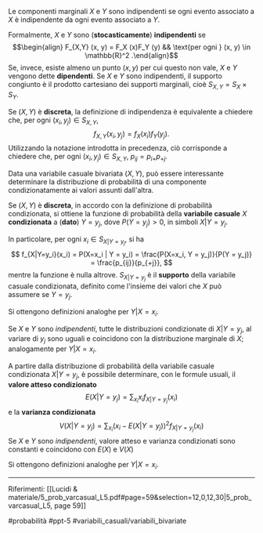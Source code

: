 Le componenti marginali $X$ e $Y$ sono indipendenti se ogni evento associato a $X$ è indipendente da ogni evento associato a $Y$. 

Formalmente, $X$ e $Y$ sono (**stocasticamente**) **indipendenti** se $$\begin{align} F_{X,Y} (x, y) = F_X (x)F_Y (y) && \text{per ogni } (x, y) \in \mathbb{R}^2 .\end{align}$$Se, invece, esiste almeno un punto $(x, y)$ per cui questo non vale, $X$ e $Y$ vengono dette **dipendenti**. Se $X$ e $Y$ sono indipendenti, il supporto congiunto è il prodotto cartesiano dei supporti marginali, cioè $S_{X,Y} = S_X \times S_Y$.

Se $(X, Y)$ è **discreta**, la definizione di indipendenza è equivalente a chiedere che, per ogni $(x_i, y_j)  \in S_{X,Y}$, $$ f_{X,Y}(x_i, y_j) = f_X (x_i)f_Y(y_j). $$Utilizzando la notazione introdotta in precedenza, ciò corrisponde a chiedere che, per ogni $(x_i, y_j) \in S_{X,Y}$, $p_{ij} = p_{i+}p_{+j}$.

Data una variabile casuale bivariata $(X, Y)$, può essere interessante determinare la distribuzione di probabilità di una componente condizionatamente ai valori assunti dall'altra.

Se $(X, Y)$ è **discreta**, in accordo con la definizione di probabilità condizionata, si ottiene la funzione di probabilità della **variabile casuale** $X$ **condizionata** a (**dato**) $Y = y_j$, dove $P (Y = y_j ) \gt 0$, in simboli $X | Y = y_j$.

In particolare, per ogni $x_i \in S_{X|Y=y_j}$, si ha $$ f_{X|Y=y_i}(x_i) = P(X=x_i | Y = y_i) = \frac{P(X=x_i, Y = y_j)}{P(Y = y_j)} = \frac{p_{ij}}{p_{+j}}, $$mentre la funzione è nulla altrove. $S_{X|Y=y_j}$ è il **supporto** della variabile casuale condizionata, definito come l'insieme dei valori che $X$ può assumere se $Y = y_j$.

Si ottengono definizioni analoghe per $Y|X = x_i$.

Se $X$ e $Y$ sono *indipendenti*, tutte le distribuzioni condizionate di $X | Y = y_j$, al variare di $y_j$ sono uguali e coincidono con la distribuzione marginale di $X$; analogamente per $Y|X = x_i$.

A partire dalla distribuzione di probabilità della variabile casuale condizionata $X|Y = y_j$, è possibile determinare, con le formule usuali, il **valore atteso condizionato** $$ E(X|Y = y_j) = \sum_{x_i} x_i f_{X|Y=y_j}(x_i) $$e la **varianza condizionata** $$ V(X|Y = y_j) = \sum_{x_i} (x_i - E(X|Y = y_j))^2 f_{X|Y = y_j}(x_i) $$Se $X$ e $Y$ sono *indipendenti*, valore atteso e varianza condizionati sono constanti e coincidono con $E(X)$ e $V(X)$

Si ottengono definizioni analoghe per $Y | X = x_i$.

***
Riferimenti:
[[Lucidi & materiale/5_prob_varcasual_L5.pdf#page=59&selection=12,0,12,30|5_prob_varcasual_L5, page 59]]

#probabilità 
#ppt-5 
#variabili_casuali/variabili_bivariate 